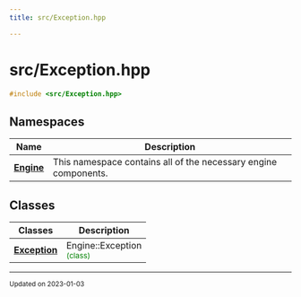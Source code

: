 ```yaml
---
title: src/Exception.hpp

---
```


# src/Exception.hpp




```cpp
#include <src/Exception.hpp>
```

## Namespaces

| Name           | Description    |
| -------------- | -------------- |
| **[Engine](/namespaces/namespaceEngine.md)** | This namespace contains all of the necessary engine components.  |

## Classes

| Classes        | Description    |
| -------------- | -------------- |
| **[Exception](/classes/classEngine_1_1Exception.md)** | Engine::Exception<br> <sup><span style="color:green">(class)</span></sup> |






-------------------------------

<sub>Updated on 2023-01-03</sub>
